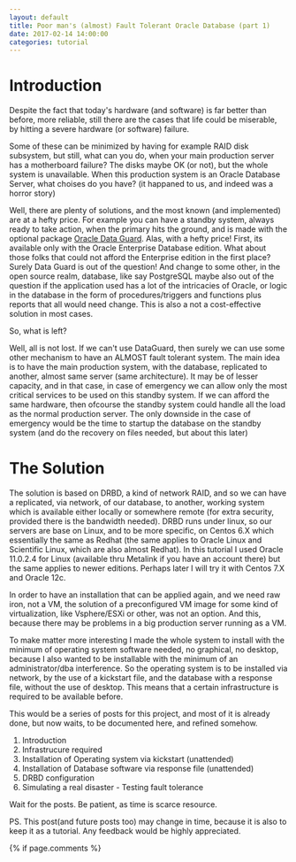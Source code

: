 ```yaml
---
layout: default
title: Poor man's (almost) Fault Tolerant Oracle Database (part 1)
date: 2017-02-14 14:00:00
categories: tutorial
---
```

# Introduction
Despite the fact that today's hardware (and software) is far better than before, more reliable, still there are the cases
that life could be miserable, by hitting a severe hardware (or software) failure.

Some of these can be minimized by having for example RAID disk subsystem, but still, what can you do, when your main production 
server has a motherboard failure? The disks maybe OK (or not), but the whole system is unavailable. When this production 
system is an Oracle Database Server, what choises do you have? (it happaned to us, and indeed was a horror story)

Well, there are plenty of solutions, and the most known (and implemented) are at a hefty price. For example you can have a standby
system, always ready to take action, when the primary hits the ground, and is made with the optional package 
[Oracle Data Guard](https://en.wikipedia.org/wiki/Oracle_Data_Guard). Alas, with a hefty price! First, its available only
with the Oracle Enterprise Database edition. What about those folks that could not afford the Enterprise edition in the first
place? Surely Data Guard is out of the question! And change to some other, in the open source realm, database, like say PostgreSQL
maybe also out of the question if the application used has a lot of the intricacies of Oracle, or logic in the database in 
the form of procedures/triggers and functions plus reports that all would need change. This is also a not a cost-effective solution
in most cases.

So, what is left?

Well, all is not lost. If we can't use DataGuard, then surely we can use some other mechanism to have an ALMOST fault tolerant system. The main idea is to have the main production system, with the database, replicated to another, almost same server (same architecture). It may be of lesser capacity, and in that case, in case of emergency we can allow only the most critical services to be used on this standby system. If we can afford the same hardware, then ofcourse the standby system could handle all the load as the normal production server. The only downside in the case of emergency would be the time to startup the database on the standby system (and do the recovery on files needed, but about this later)

# The Solution

The solution is based on DRBD, a kind of network RAID, and so we can have a replicated, via network, of our database, to another, working system which is available either locally or somewhere remote (for extra security, provided there is the bandwidth needed). DRBD runs under linux, so our servers are base on Linux, and to be more specific, on Centos 6.X which essentially the same as Redhat (the same applies to Oracle Linux and Scientific Linux, which are also almost Redhat). In this tutorial I used Oracle 11.0.2.4 for Linux (available thru Metalink if you have an account there) but the same applies to newer editions. Perhaps later I will try it with Centos 7.X and Oracle 12c.

In order to have an installation that can be applied again, and we need raw iron, not a VM, the solution of a preconfigured VM image for some kind of virtualization, like Vsphere/ESXi or other, was not an option. And this, because there may be problems in a big production server running as a VM. 

To make matter more interesting I made the whole system to install with the minimum of operating system software needed, no graphical, no desktop, because I also wanted to be installable with the minimum of an administrator/dba interference. So the operating system is to be installed via network, by the use of a kickstart file, and the database with a response file, without the use of desktop. This means that a certain infrastructure is required to be available before.

This would be a series of posts for this project, and most of it is already done, but now waits, to be documented here, and refined somehow.

  1. Introduction 
  2. Infrastrucure required
  3. Installation of Operating system via kickstart (unattended)
  4. Installation of Database software via response file (unattended)
  5. DRBD configuration 
  6. Simulating a real disaster - Testing fault tolerance

Wait for the posts. Be patient, as time is scarce resource.

PS. This post(and future posts too) may change in time, because it is also to keep it as a tutorial. 
Any feedback would be highly appreciated. 


{% if page.comments %}
<div id="disqus_thread"></div>
    <script type="text/javascript">
        /* * * CONFIGURATION VARIABLES: EDIT BEFORE PASTING INTO YOUR WEBPAGE * * */
        var disqus_shortname = 'savvas_pavlidis'; // required: replace example with your forum shortname
        var disqus_developer = 1; 
        var disqus_identifier = "{{ page.url }}";

        
        (function() {
            var dsq = document.createElement('script'); dsq.type = 'text/javascript'; dsq.async = true;
            dsq.src = '//' + disqus_shortname + '.disqus.com/embed.js';
            (document.getElementsByTagName('head')[0] || document.getElementsByTagName('body')[0]).appendChild(dsq);
        })();
    </script>
    <noscript>Please enable JavaScript to view the <a href="http://disqus.com/?ref_noscript">comments powered by Disqus.</a></noscript>
    <a href="http://disqus.com" class="dsq-brlink">comments powered by <span class="logo-disqus">Disqus</span></a>
{% endif %}
